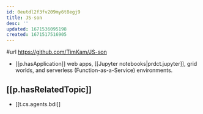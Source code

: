 ```yaml
---
id: 0eutdl2f3fv209my6t8egj9
title: JS-son
desc: ''
updated: 1671536095198
created: 1671517516905
---
```


#url https://github.com/TimKam/JS-son

- [[p.hasApplication]] web apps, [[Jupyter notebooks|prdct.jupyter]], grid worlds, and serverless (Function-as-a-Service) environments.

## [[p.hasRelatedTopic]]

- [[t.cs.agents.bdi]]